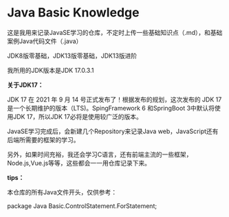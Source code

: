 # Java Basic Knowledge

这是我用来记录JavaSE学习的仓库，不定时上传一些基础知识点（.md），和基础案例Java代码文件（.java）

JDK8版零基础，JDK13版零基础，JDK13版进阶

我所用的JDK版本是JDK 17.0.3.1

**关于JDK17：**

JDK 17 在 2021 年 9 月 14 号正式发布了！根据发布的规划，这次发布的 JDK 17 是一个长期维护的版本（LTS)。SpingFramework 6 和SpringBoot 3中默认将使用JDK 17，所以JDK 17必将是使用较广泛的版本。

JavaSE学习完成后，会新建几个Repository来记录Java web，JavaScript还有后端所需要的框架的学习。

另外，如果时间充裕，我还会学习C语言，还有前端主流的一些框架，Node.js,Vue.js等等，这些都会一一用仓库记录下来。

**tips：**

本仓库的所有Java文件开头，仅供参考：

package Java Basic.ControlStatement.ForStatement;
